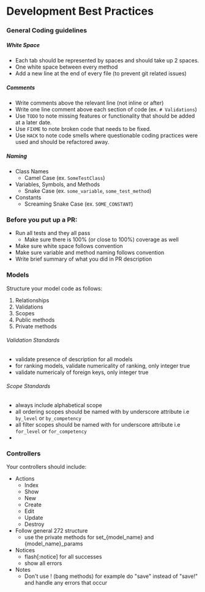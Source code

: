 # Development Best Practices

### General Coding guidelines

##### White Space
  * Each tab should be represented by spaces and should take up 2 spaces.
  * One white space between every method
  * Add a new line at the end of every file (to prevent git related issues)

##### Comments
  * Write comments above the relevant line (not inline or after)
  * Write one line comment above each section of code (ex. `# Validations`)
  * Use `TODO` to note missing features or functionality that should be added at a later date.
  * Use `FIXME` to note broken code that needs to be fixed.
  * Use `HACK` to note code smells where questionable coding practices were used and should be refactored away.

##### Naming
  * Class Names
    * Camel Case (ex. `SomeTestClass`)
  * Variables, Symbols, and Methods
    * Snake Case (ex. `some_variable`, `some_test_method`)
  * Constants
    * Screaming Snake Case (ex. `SOME_CONSTANT`)

### Before you put up a PR:
  * Run all tests and they all pass
    * Make sure there is 100% (or close to 100%) coverage as well
  * Make sure white space follows convention
  * Make sure variable and method naming follows convention
  * Write brief summary of what you did in PR description

### Models
Structure your model code as follows: 
 
  1. Relationships
  2. Validations
  3. Scopes
  4. Public methods
  5. Private methods

###### Validation Standards 
  * validate presence of description for all models
  * for ranking models, validate numericality of ranking, only integer true
  * validate numericaly of foreign keys, only integer true 
  
###### Scope Standards
  * always include alphabetical scope
  * all ordering scopes should be named with by underscore attribute i.e `by_level` or `by_competency`
  * all filter scopes should be named with for underscore attribute i.e `for_level` or `for_competency`
  * 

### Controllers
Your controllers should include:
  * Actions
    * Index
    * Show
    * New
    * Create
    * Edit
    * Update
    * Destroy
  * Follow general 272 structure
    * use the private methods for set_{model_name} and {model_name}_params
  * Notices
    * flash[:notice] for all successes
    * show all errors
  * Notes
    * Don't use ! (bang methods) for example do "save" instead of "save!" and handle any errors that occur
